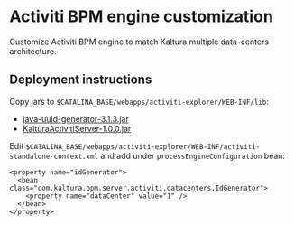 # Activiti BPM engine customization #

Customize Activiti BPM engine to match Kaltura multiple data-centers architecture.

## Deployment instructions ##

Copy jars to `$CATALINA_BASE/webapps/activiti-explorer/WEB-INF/lib`:

- [java-uuid-generator-3.1.3.jar](https://repo1.maven.org/maven2/com/fasterxml/uuid/java-uuid-generator/3.1.3/java-uuid-generator-3.1.3.jar "java-uuid-generator-3.1.3.jar")
- [KalturaActivitiServer-1.0.0.jar](https://github.com/kaltura/activiti-server/releases/download/rel-1.0.0/KalturaActivitiServer-1.0.0.jar "KalturaActivitiServer-1.0.0.jar")

Edit `$CATALINA_BASE/webapps/activiti-explorer/WEB-INF/activiti-standalone-context.xml` and add under `processEngineConfiguration` bean:

    <property name="idGenerator">
      <bean class="com.kaltura.bpm.server.activiti.datacenters.IdGenerator">
	    <property name="dataCenter" value="1" />
	  </bean>
    </property>
